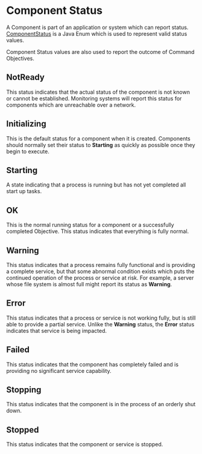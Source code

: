 # Component Status
A Component is part of an application or system which can report status. [ComponentStatus](../org.symphonyoss.symphony.tools.rest/src/main/java/org/symphonyoss/symphony/tools/rest/model/osmosis/ComponentStatus.java) is a Java Enum which is used to represent valid status values.

Component Status values are also used to report the outcome of Command Objectives.

## NotReady
This status indicates that the actual status of the component is not known or cannot be established. Monitoring systems will report this status for components which are unreachable over a network.

## Initializing
This is the default status for a component when it is created. Components should normally set their status to **Starting** as quickly as possible once they begin to execute.

## Starting
A state indicating that a process is running but has not yet completed all start up tasks.

## OK
This is the normal running status for a component or a successfully completed Objective. This status indicates that everything is fully normal.

## Warning
This status indicates that a process remains fully functional and is providing a complete service, but that some abnormal condition exists which puts the continued operation of the process or service at risk. For example, a server whose file system is almost full might report its status as **Warning**.

## Error
This status indicates that a process or service is not working fully, but is still able to provide a partial service. Unlike the **Warning** status, the **Error** status indicates that service is being impacted.

## Failed
This status indicates that the component has completely failed and is providing no significant service capability.

## Stopping
This status indicates that the component is in the process of an orderly shut down.

## Stopped
This status indicates that the component or service is stopped.
